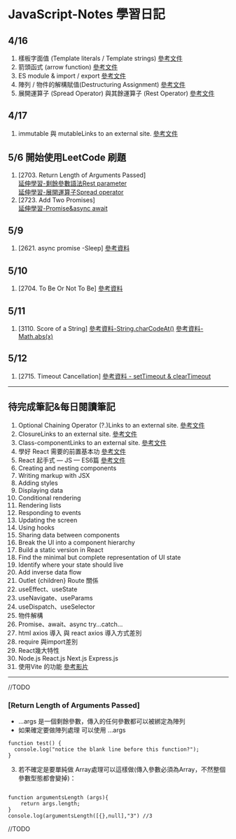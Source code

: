 # JavaScript-Notes 學習日記
## 4/16
1. 樣板字面值 (Template literals / Template strings) [參考文件](https://developer.mozilla.org/zh-TW/docs/Web/JavaScript/Reference/Template_literals)
2. 箭頭函式 (arrow function) [參考文件](https://developer.mozilla.org/zh-TW/docs/Web/JavaScript/Reference/Functions/Arrow_functions)
3. ES module & import / export [參考文件](https://www.casper.tw/development/2020/03/25/import-export/)
4. 陣列 / 物件的解構賦值(Destructuring Assignment) [參考文件](https://eyesofkids.gitbooks.io/javascript-start-from-es6/content/part4/destructuring.html)
5. 展開運算子 (Spread Operator) 與其餘運算子 (Rest Operator) [參考文件](https://developer.mozilla.org/zh-TW/docs/Web/JavaScript/Reference/Operators/Destructuring_assignment)
## 4/17
1. immutable 與 mutableLinks to an external site. [參考文件](https://howtocreateapps.com/mutable-and-immutable-types-in-javascript-with-examples/)
## 5/6 開始使用LeetCode 刷題
1.  [2703. Return Length of Arguments Passed]  
[延伸學習-剩餘參數語法Rest parameter](https://ithelp.ithome.com.tw/articles/10214394)  
[延伸學習-展開運算子Spread operator](https://ithelp.ithome.com.tw/articles/10214412)  
2. [2723. Add Two Promises]  
[延伸學習-Promise&async await](https://medium.com/@cherylrueichun/leetcode%E5%88%B7%E9%A1%8C-%E8%A4%87%E7%BF%92promise-async-await-93950d4f670b)
## 5/9
1.  [2621. async promise -Sleep]
[參考資料](https://medium.com/@cherylrueichun/leetcode%E5%88%B7%E9%A1%8C-%E8%A4%87%E7%BF%92promise-async-await-93950d4f670b)
## 5/10
1. [2704. To Be Or Not To Be] [參考資料](https://medium.com/@yachuh/leetcode-%E5%88%B7%E9%A1%8C%E7%AD%86%E8%A8%98-easy-2704-to-be-or-not-to-be-9e23d1a2011f)
## 5/11
1. [3110. Score of a String]
 [參考資料-String.charCodeAt()](https://www.runoob.com/jsref/jsref-charcodeat.html)
 [參考資料-Math.abs(x)](https://developer.mozilla.org/zh-CN/docs/Web/JavaScript/Reference/Global_Objects/Math/abs)
## 5/12
1. [2715. Timeout Cancellation]
   [參考資料 - setTimeout & clearTimeout](https://vocus.cc/article/6524f9e8fd89780001bee027)
***
## 待完成筆記&每日閱讀筆記
1. Optional Chaining Operator (?.)Links to an external site. [參考文件](https://developer.mozilla.org/zh-TW/docs/Web/JavaScript/Reference/Operators/Optional_chaining)
2. ClosureLinks to an external site. [參考文件](https://developer.mozilla.org/zh-TW/docs/Web/JavaScript/Closures)
3. Class-componentLinks to an external site. [參考文件](https://legacy.reactjs.org/docs/components-and-props.html#function-and-class-components)
4. 學好 React 需要的前置基本功 [參考文件](https://ithelp.ithome.com.tw/articles/10292582)
5. React 起手式 — JS — ES6篇 [參考文件](https://milkmidi.medium.com/react-%E8%B5%B7%E6%89%8B%E5%BC%8F-js-es6%E7%AF%87-4b8f1a9e07e0)
6. Creating and nesting components
7. Writing markup with JSX
8. Adding styles
9. Displaying data
10. Conditional rendering
11. Rendering lists
12. Responding to events
13. Updating the screen
14. Using hooks
15. Sharing data between components
16. Break the UI into a component hierarchy
17. Build a static version in React
18. Find the minimal but complete representation of UI state
19. Identify where your state should live
20. Add inverse data flow
21. Outlet {children} Route 關係
22. useEffect、useState
23. useNavigate、useParams
24. useDispatch、useSelector
25. 物件解構
26. Promise、await、async try...catch...
27. html axios 導入 與 react axios 導入方式差別
28. require 與import差別
29. React幾大特性
30. Node.js React.js Next.js Express.js 
31. 使用Vite 的功能 [參考影片](https://www.youtube.com/watch?v=vj8KSZjPTUU)
***
//TODO
<a id="get-1"></a>
### [Return Length of Arguments Passed]
* …args 是一個剩餘參數，傳入的任何參數都可以被綁定為陣列
* 如果確定要做陣列處理 可以使用 …args  
<pre><code>function test() {
  console.log("notice the blank line before this function?");
}
</code></pre>  
3. 若不確定是要單純做 Array處理可以這樣做(傳入參數必須為Array，不然整個參數型態都會變掉)：  
<pre><code>
function argumentsLength (args){
	return args.length;
}
console.log(argumentsLength([{},null],"3") //3
</code></pre>
//TODO
